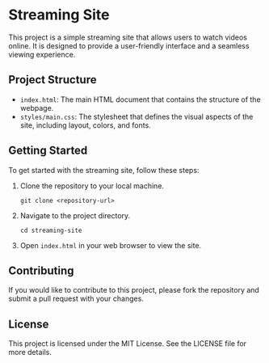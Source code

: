 # Streaming Site

This project is a simple streaming site that allows users to watch videos online. It is designed to provide a user-friendly interface and a seamless viewing experience.

## Project Structure

- `index.html`: The main HTML document that contains the structure of the webpage.
- `styles/main.css`: The stylesheet that defines the visual aspects of the site, including layout, colors, and fonts.

## Getting Started

To get started with the streaming site, follow these steps:

1. Clone the repository to your local machine.
   ```
   git clone <repository-url>
   ```

2. Navigate to the project directory.
   ```
   cd streaming-site
   ```

3. Open `index.html` in your web browser to view the site.

## Contributing

If you would like to contribute to this project, please fork the repository and submit a pull request with your changes.

## License

This project is licensed under the MIT License. See the LICENSE file for more details.